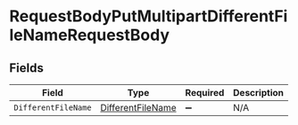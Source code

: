 # RequestBodyPutMultipartDifferentFileNameRequestBody


## Fields

| Field                                                             | Type                                                              | Required                                                          | Description                                                       |
| ----------------------------------------------------------------- | ----------------------------------------------------------------- | ----------------------------------------------------------------- | ----------------------------------------------------------------- |
| `DifferentFileName`                                               | [DifferentFileName](../../Models/Operations/DifferentFileName.md) | :heavy_minus_sign:                                                | N/A                                                               |